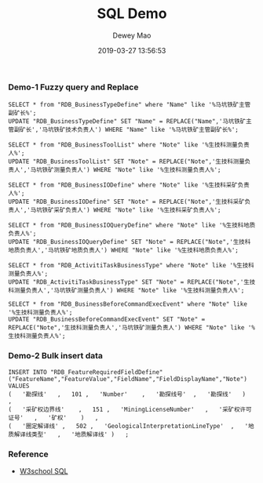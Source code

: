 ﻿--- 
layout: post 
title: "SQL Demo" 
date: 2019-03-27 13:56:53 
author: Dewey Mao 
categories: PostgreSQL 
--- 
 
### Demo-1 Fuzzy query and Replace
```
SELECT * from "RDB_BusinessTypeDefine" where "Name" like '%马坑铁矿主管副矿长%';
UPDATE "RDB_BusinessTypeDefine" SET "Name" = REPLACE("Name",'马坑铁矿主管副矿长','马坑铁矿技术负责人') WHERE "Name" like '%马坑铁矿主管副矿长%';

SELECT * from "RDB_BusinessToolList" where "Note" like '%生技科测量负责人%';
UPDATE "RDB_BusinessToolList" SET "Note" = REPLACE("Note",'生技科测量负责人','马坑铁矿测量负责人') WHERE "Note" like '%生技科测量负责人%';

SELECT * from "RDB_BusinessIODefine" where "Note" like '%生技科采矿负责人%';
UPDATE "RDB_BusinessIODefine" SET "Note" = REPLACE("Note",'生技科采矿负责人','马坑铁矿采矿负责人') WHERE "Note" like '%生技科采矿负责人%';

SELECT * from "RDB_BusinessIOQueryDefine" where "Note" like '%生技科地质负责人%';
UPDATE "RDB_BusinessIOQueryDefine" SET "Note" = REPLACE("Note",'生技科地质负责人','马坑铁矿地质负责人') WHERE "Note" like '%生技科地质负责人%';

SELECT * from "RDB_ActivitiTaskBusinessType" where "Note" like '%生技科测量负责人%';
UPDATE "RDB_ActivitiTaskBusinessType" SET "Note" = REPLACE("Note",'生技科测量负责人','马坑铁矿测量负责人') WHERE "Note" like '%生技科测量负责人%';

SELECT * from "RDB_BusinessBeforeCommandExecEvent" where "Note" like '%生技科测量负责人%';
UPDATE "RDB_BusinessBeforeCommandExecEvent" SET "Note" = REPLACE("Note",'生技科测量负责人','马坑铁矿测量负责人') WHERE "Note" like '%生技科测量负责人%';
``` 

### Demo-2 Bulk insert data
```
INSERT INTO "RDB_FeatureRequiredFieldDefine" 
("FeatureName","FeatureValue","FieldName","FieldDisplayName","Note")
VALUES
(	'勘探线'	,	101	,	'Number'	,	'勘探线号'	,	'勘探线'	)	,
(	'采矿权边界线'	,	151	,	'MiningLicenseNumber'	,	'采矿权许可证号'	,	'矿权'	)	,
(	'圈定解译线'	,	502	,	'GeologicalInterpretationLineType'	,	'地质解译线类型'	,	'地质解译线'	)	;
```
 
### Reference 
- <a href="http://www.w3school.com.cn/sql/index.asp" target="_blank"> W3school SQL </a> 
